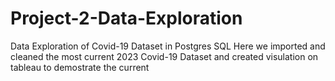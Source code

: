 # Project-2-Data-Exploration
Data Exploration of Covid-19 Dataset in Postgres SQL
Here we imported and cleaned the most current 2023 Covid-19 Dataset and created visulation on tableau to demostrate the current 
